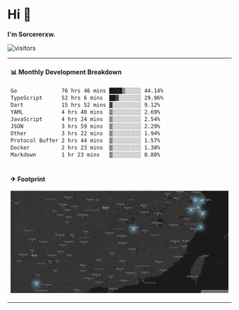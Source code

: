 # Hi 👋

**I'm Sorcererxw.**

![visitors](https://visitor-badge.glitch.me/badge?page_id=sorcererxw.sorcererx)

<table width="800px">
<tr>
<td valign="top" width="50%">

#### 📊 Monthly Development Breakdown

<!--START_SECTION:waka-->
```text
Go              76 hrs 46 mins ████▒░░░░░ 44.14%
TypeScript      52 hrs 6 mins  ██▓░░░░░░░ 29.96%
Dart            15 hrs 52 mins ▓░░░░░░░░░ 9.12%
YAML            4 hrs 40 mins  ▒░░░░░░░░░ 2.69%
JavaScript      4 hrs 24 mins  ▒░░░░░░░░░ 2.54%
JSON            3 hrs 59 mins  ▒░░░░░░░░░ 2.29%
Other           3 hrs 22 mins  ▒░░░░░░░░░ 1.94%
Protocol Buffer 2 hrs 44 mins  ▒░░░░░░░░░ 1.57%
Docker          2 hrs 23 mins  ▒░░░░░░░░░ 1.38%
Markdown        1 hr 23 mins   ▒░░░░░░░░░ 0.80%
```
<!--END_SECTION:waka-->

</tr>
<tr>
<td colspan="2">

#### ✈ Footprint

![footprint](./footprint.png)

</td>
</tr>
</table>


